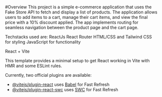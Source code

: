 #Overview
This project is a simple e-commerce application that uses the Fake Store API to fetch and display a list of products. The application allows users to add items to a cart, manage their cart items, and view the final price with a 10% discount applied. The app implements routing for seamless navigation between the product page and the cart page.

Techstacks used are:
ReactJs
React Router
HTML/CSS and Tailwind CSS for styling
JavaScript for functionality


React + Vite

This template provides a minimal setup to get React working in Vite with HMR and some ESLint rules.

Currently, two official plugins are available:

- [@vitejs/plugin-react](https://github.com/vitejs/vite-plugin-react/blob/main/packages/plugin-react/README.md) uses [Babel](https://babeljs.io/) for Fast Refresh
- [@vitejs/plugin-react-swc](https://github.com/vitejs/vite-plugin-react-swc) uses [SWC](https://swc.rs/) for Fast Refresh
